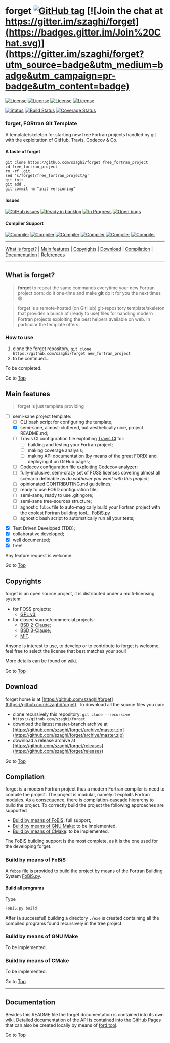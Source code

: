 <a name="top"></a>

# forget [![GitHub tag](https://img.shields.io/github/tag/szaghi/forget.svg)]() [![Join the chat at https://gitter.im/szaghi/forget](https://badges.gitter.im/Join%20Chat.svg)](https://gitter.im/szaghi/forget?utm_source=badge&utm_medium=badge&utm_campaign=pr-badge&utm_content=badge)

[![License](https://img.shields.io/badge/license-GNU%20GeneraL%20Public%20License%20v3,%20GPLv3-blue.svg)]()
[![License](https://img.shields.io/badge/license-BSD2-red.svg)]()
[![License](https://img.shields.io/badge/license-BSD3-red.svg)]()
[![License](https://img.shields.io/badge/license-MIT-red.svg)]()

[![Status](https://img.shields.io/badge/status-unstable-red.svg)]()
[![Build Status](https://travis-ci.org/szaghi/forget.svg?branch=master)](https://travis-ci.org/szaghi/forget)
[![Coverage Status](https://img.shields.io/codecov/c/github/szaghi/forget.svg)](http://codecov.io/github/szaghi/forget?branch=master)

### forget, FORtran Git Template

A template/skeleton for starting new free Fortran projects handled by git with the exploitation of GitHub, Travis, Codecov & Co.

#### A taste of forget

```shell
git clone https://github.com/szaghi/forget free_fortran_project
cd free_fortran_project
rm -rf .git
sed 's/forget/free_fortran_project/g'
git init
git add .
git commit -m "init versioning"
```

#### Issues

[![GitHub issues](https://img.shields.io/github/issues/szaghi/forget.svg)]()
[![Ready in backlog](https://badge.waffle.io/szaghi/forget.png?label=ready&title=Ready)](https://waffle.io/szaghi/forget)
[![In Progress](https://badge.waffle.io/szaghi/forget.png?label=in%20progress&title=In%20Progress)](https://waffle.io/szaghi/forget)
[![Open bugs](https://badge.waffle.io/szaghi/forget.png?label=bug&title=Open%20Bugs)](https://waffle.io/szaghi/forget)

#### Compiler Support

[![Compiler](https://img.shields.io/badge/GNU-v6.1.1+-brightgreen.svg)]()
[![Compiler](https://img.shields.io/badge/Intel-v16.1+-brightgreen.svg)]()
[![Compiler](https://img.shields.io/badge/IBM%20XL-not%20tested-yellow.svg)]()
[![Compiler](https://img.shields.io/badge/g95-not%20tested-yellow.svg)]()
[![Compiler](https://img.shields.io/badge/NAG-not%20tested-yellow.svg)]()
[![Compiler](https://img.shields.io/badge/PGI-not%20tested-yellow.svg)]()

---

[What is forget?](#what-is-forget) | [Main features](#main-features) | [Copyrights](#copyrights) | [Download](#download) | [Compilation](#compilation) | [Documentation](#documentation) | [References](#references)

---

## What is forget?

> **forget** to repeat the same commands everytime your new Fortran project born: do it one-time and make **git** do it for you the next times :smile:

> forget is a remote-hosted (on GitHub) git-repository template/skeleton that provides a bunch of (ready to use) files for handling modern Fortran projects exploiting the best helpers available on web. In particular the template offers:

### How to use

1. clone the forget repository, `git clone https://github.com/szaghi/forget new_fortran_project`
1. to be continued...

To be completed.

Go to [Top](#top)

## Main features

> forget is just template providing

+ [ ] semi-sane project template:
  + [ ] CLI bash script for configuring the template;
  + [x] semi-sane, almost-cluttered, but aesthetically nice, project README.md;
  + [ ] Travis CI configuration file exploiting [Travis CI](https://travis-ci.org) for:
    + [ ] building and testing your Fortran project;
    + [ ] making coverage analysis;
    + [ ] making API documentation (by means of the great [FORD](https://github.com/cmacmackin/ford)) and deploying it on GitHub pages;
  + [ ] Codecov configuration file exploiting [Codecov](https://codecov.io) analyzer;
  + [ ] fully-inclusive, semi-crazy set of FOSS licenses covering almost all scenario definable as *do wathever you want with this project*;
  + [ ] opinionated CONTRIBUTING.md guidelines;
  + [ ] ready to use FORD configuration file;
  + [ ] semi-sane, ready to use .gitingore;
  + [ ] semi-sane tree-sources structure;
  + [ ] agnostic `fobos` file to auto-magically build your Fortran project with the coolest Fortran building tool... [FoBiS.py](https://github.com/szaghi/FoBiS)
  + [ ] agnostic bash script to automatically run all your tests;
* [x] Test Driven Developed (TDD);
* [x] collaborative developed;
* [x] well documented;
* [x] free!

Any feature request is welcome.

Go to [Top](#top)

## Copyrights

forget is an open source project, it is distributed under a multi-licensing system:

+ for FOSS projects:
  - [GPL v3](http://www.gnu.org/licenses/gpl-3.0.html);
+ for closed source/commercial projects:
  - [BSD 2-Clause](http://opensource.org/licenses/BSD-2-Clause);
  - [BSD 3-Clause](http://opensource.org/licenses/BSD-3-Clause);
  - [MIT](http://opensource.org/licenses/MIT).

Anyone is interest to use, to develop or to contribute to forget is welcome, feel free to select the license that best matches your soul!

More details can be found on [wiki](https://github.com/szaghi/forget/wiki/Copyrights).

Go to [Top](#top)

## Download

forget home is at [https://github.com/szaghi/forget](https://github.com/szaghi/forget). To download all the source files you can:

+ clone recursively this repository: `git clone --recursive https://github.com/szaghi/forget`
+ download the latest master-branch archive at [https://github.com/szaghi/forget/archive/master.zip](https://github.com/szaghi/forget/archive/master.zip)
+ download a release archive at [https://github.com/szaghi/forget/releases](https://github.com/szaghi/forget/releases)

Go to [Top](#top)

## Compilation

forget is a modern Fortran project thus a modern Fortran compiler is need to compile the project. The project is modular, namely it exploits Fortran modules. As a consequence, there is compilation-cascade hierarchy to build the project. To correctly build the project the following approaches are supported

+ [Build by means of FoBiS](#build-by-means-of-fobis): full support;
+ [Build by means of GNU Make](#build-by-means-of-gnu-make): to be implemented.
+ [Build by means of CMake](#build-by-means-of-cmake): to be implemented.

The FoBiS building support is the most complete, as it is the one used for the developing forget.

### Build by means of FoBiS

A `fobos` file is provided to build the project by means of the Fortran Building System [FoBiS.py](https://github.com/szaghi/FoBiS).

#### Build all programs

Type

```shell
FoBiS.py build
```

After (a successful) building a directory `./exe` is created containing all the compiled programs found recursively in the tree project.

### Build by means of GNU Make

To be implemented.

### Build by means of CMake

To be implemented.

Go to [Top](#top)

---

## Documentation

Besides this README file the forget documentation is contained into its own [wiki](https://github.com/szaghi/forget/wiki). Detailed documentation of the API is contained into the [GitHub Pages](http://szaghi.github.io/forget/index.html) that can also be created locally by means of [ford tool](https://github.com/cmacmackin/ford).

Go to [Top](#top)
